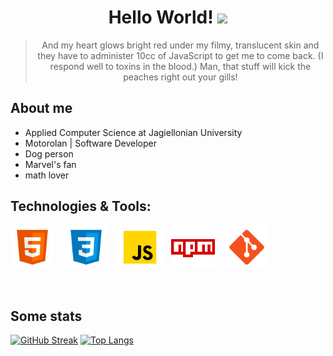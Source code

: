 <h1 align="center">
Hello World! <img src="https://user-images.githubusercontent.com/18665370/170464805-507311d0-6d8a-4658-a249-4429b2586cc6.gif" width="30"/>
</h1>

<blockquote align="center">And my heart glows bright red under my filmy, translucent skin and they have to
administer 10cc of JavaScript to get me to come back. (I respond well to toxins in the
blood.) Man, that stuff will kick the peaches right out your gills!</blockquote>
  
<h2>
  About me
</h2>
<ul>
  <li>Applied Computer Science at Jagiellonian University</li>
  <li>Motorolan | Software Developer </li>
  <li>Dog person</li>
  <li>Marvel's fan</li>
  <li>math lover</li>
</ul>


<!-- From [chandan-reddy-k](https://github.com/chandan-reddy-k) -->
<h2>
  Technologies & Tools:
</h2>
<p>
<code><img height="70" src="https://github.com/chandan-reddy-k/chandan-reddy-k/blob/master/assets/html.png"></code> &nbsp;&nbsp;
<code><img height="70" src="https://github.com/chandan-reddy-k/chandan-reddy-k/blob/master/assets/css.png"></code> &nbsp;&nbsp;
<code><img height="70" src="https://github.com/chandan-reddy-k/chandan-reddy-k/blob/master/assets/js.png"></code> &nbsp;&nbsp;
<code><img height="70" src="https://github.com/chandan-reddy-k/chandan-reddy-k/blob/master/assets/npm.png"></code> &nbsp;&nbsp;
<code><img height="70" src="https://github.com/chandan-reddy-k/chandan-reddy-k/blob/master/assets/git.png"></code> &nbsp;&nbsp;
</p>

<br/>
     
<h2>
  Some stats
</h2>
<p>
  
[![GitHub Streak](https://streak-stats.demolab.com?user=sern1k&theme=highcontrast&hide_border=true&border_radius=25&date_format=j%20M%5B%20Y%5D&background=DD272700)](https://git.io/streak-stats)
[![Top Langs](https://github-readme-stats.vercel.app/api/top-langs/?username=sern1k&layout=compact&theme=transparent&hide_border=true&border_radius=25&text_color=ffffff&title_color=ffffff)](https://github.com/anuraghazra/github-readme-stats)
  
</p>

<br/>

